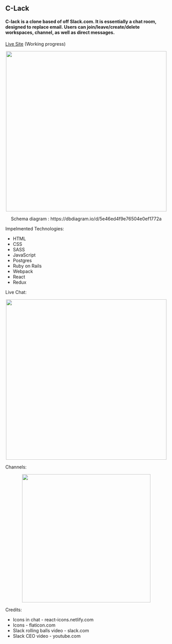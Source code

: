 
## C-Lack
#### C-lack is a clone based of off Slack.com. It is essentially a chat room, designed to replace email. Users can join/leave/create/delete workspaces, channel, as well as direct messages.
<a href="https://c-lack.herokuapp.com">Live Site</a> (Working progress)

<p align="center">
<img src="https://user-images.githubusercontent.com/50147749/75047593-06d98380-5495-11ea-9297-8710fcbe9363.png" width=500 >
</p>    

<p align="center" >
Schema diagram : https://dbdiagram.io/d/5e46ed4f9e76504e0ef1772a
</p>

Impelmented Technologies:

- HTML
- CSS
- SASS
- JavaScript
- Postgres
- Ruby on Rails
- Webpack
- React
- Redux

Live Chat:

<p align="center">
<img src="https://user-images.githubusercontent.com/50147749/75049129-a8fa6b00-5497-11ea-87f5-43c92bc8fd71.png" width=500  align=center>
</p>

Channels:

<p align="center">
<img src="https://user-images.githubusercontent.com/50147749/75048819-25407e80-5497-11ea-9ad9-343f62e16d45.png" height=400 align=center>
</p>

Credits:
    
- Icons in chat - react-icons.netlify.com   
- Icons - flaticon.com
- Slack rolling balls video - slack.com
- Slack CEO video - youtube.com
    
